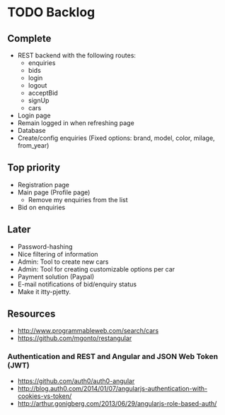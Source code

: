 TODO Backlog
=========

## Complete
* REST backend with the following routes:
  - enquiries
  - bids
  - login
  - logout
  - acceptBid
  - signUp
  - cars
* Login page
* Remain logged in when refreshing page
* Database
* Create/config enquiries (Fixed options: brand, model, color, milage, from_year)

## Top priority
* Registration page
* Main page (Profile page)
  - Remove my enquiries from the list
* Bid on enquiries

## Later
* Password-hashing
* Nice filtering of information
* Admin: Tool to create new cars
* Admin: Tool for creating customizable options per car
* Payment solution (Paypal)
* E-mail notifications of bid/enquiry status
* Make it itty-pjetty.

## Resources
* http://www.programmableweb.com/search/cars
* https://github.com/mgonto/restangular

### Authentication and REST and Angular and JSON Web Token (JWT)
* https://github.com/auth0/auth0-angular
* http://blog.auth0.com/2014/01/07/angularjs-authentication-with-cookies-vs-token/
* http://arthur.gonigberg.com/2013/06/29/angularjs-role-based-auth/